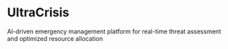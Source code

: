 # UltraCrisis
AI-driven emergency management platform for real-time threat assessment and optimized resource allocation
